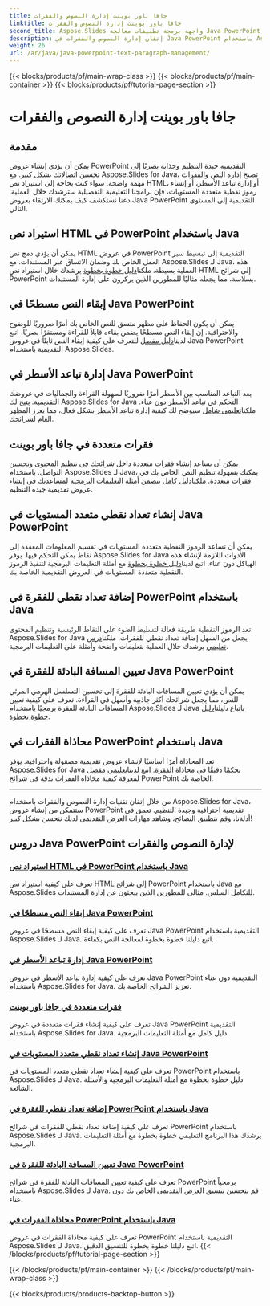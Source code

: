 ```yaml
---
title: جافا باور بوينت إدارة النصوص والفقرات
linktitle: جافا باور بوينت إدارة النصوص والفقرات
second_title: Aspose.Slides واجهة برمجة تطبيقات معالجة Java PowerPoint
description: إتقان إدارة النصوص والفقرات في Java PowerPoint باستخدام Aspose.Slides. تعلم كيفية استيراد نص HTML وإدارة تباعد الأسطر وإنشاء التعداد النقطي ومحاذاة الفقرات.
weight: 26
url: /ar/java/java-powerpoint-text-paragraph-management/
---
```


{{< blocks/products/pf/main-wrap-class >}}
{{< blocks/products/pf/main-container >}}
{{< blocks/products/pf/tutorial-page-section >}}

# جافا باور بوينت إدارة النصوص والفقرات

## مقدمة

يمكن أن يؤدي إنشاء عروض PowerPoint التقديمية جيدة التنظيم وجذابة بصريًا إلى تحسين اتصالاتك بشكل كبير. مع Aspose.Slides for Java، تصبح إدارة النص والفقرات مهمة واضحة. سواء كنت بحاجة إلى استيراد نص HTML، أو إدارة تباعد الأسطر، أو إنشاء رموز نقطية متعددة المستويات، فإن برامجنا التعليمية التفصيلية سترشدك خلال العملية. دعنا نستكشف كيف يمكنك الارتقاء بعروض Java PowerPoint التقديمية إلى المستوى التالي.

## استيراد نص HTML في PowerPoint باستخدام Java
 يمكن أن يؤدي دمج نص HTML في عروض PowerPoint التقديمية إلى تبسيط سير العمل الخاص بك وضمان الاتساق عبر المستندات. مع Aspose.Slides لـ Java، هذه العملية بسيطة. ملكنا[دليل خطوة بخطوة](./import-html-text-powerpoint-java/) يرشدك خلال استيراد نص HTML إلى شرائح PowerPoint بسلاسة، مما يجعله مثاليًا للمطورين الذين يركزون على إدارة المستندات.

## إبقاء النص مسطحًا في Java PowerPoint
يمكن أن يكون الحفاظ على مظهر متسق للنص الخاص بك أمرًا ضروريًا للوضوح والاحترافية. إن إبقاء النص مسطحًا يضمن بقاءه قابلاً للقراءة ومستقرًا بصريًا. اتبع لدينا[دليل مفصل](./keep-text-flat-java-powerpoint/) للتعرف على كيفية إبقاء النص ثابتًا في عروض Java PowerPoint التقديمية باستخدام Aspose.Slides.

## إدارة تباعد الأسطر في Java PowerPoint
 يعد التباعد المناسب بين الأسطر أمرًا ضروريًا لسهولة القراءة والجماليات في عروضك التقديمية. يتيح لك Aspose.Slides for Java التحكم في تباعد الأسطر دون عناء. ملكنا[تعليمي شامل](./manage-line-spacing-java-powerpoint/) سيوضح لك كيفية إدارة تباعد الأسطر بشكل فعال، مما يعزز المظهر العام لشرائحك.

## فقرات متعددة في جافا باور بوينت
 يمكن أن يساعد إنشاء فقرات متعددة داخل شرائحك في تنظيم المحتوى وتحسين التواصل. باستخدام Aspose.Slides لـ Java، يمكنك بسهولة تنظيم النص الخاص بك في فقرات متعددة. ملكنا[دليل كامل](./multiple-paragraphs-java-powerpoint/) يتضمن أمثلة التعليمات البرمجية لمساعدتك في إنشاء عروض تقديمية جيدة التنظيم.

## إنشاء تعداد نقطي متعدد المستويات في Java PowerPoint
يمكن أن تساعد الرموز النقطية متعددة المستويات في تقسيم المعلومات المعقدة إلى نقاط يمكن التحكم فيها. يوفر Aspose.Slides for Java الأدوات اللازمة لإنشاء هذه الهياكل دون عناء. اتبع لدينا[دليل خطوة بخطوة](./create-multilevel-bullets-java-powerpoint/) مع أمثلة التعليمات البرمجية لتنفيذ الرموز النقطية متعددة المستويات في العروض التقديمية الخاصة بك.

## إضافة تعداد نقطي للفقرة في PowerPoint باستخدام Java
 تعد الرموز النقطية طريقة فعالة لتسليط الضوء على النقاط الرئيسية وتنظيم المحتوى. Aspose.Slides for Java يجعل من السهل إضافة تعداد نقطي للفقرات. ملكنا[درس تعليمي](./add-paragraph-bullets-powerpoint-java/) يرشدك خلال العملية بتعليمات واضحة وأمثلة على التعليمات البرمجية.

## تعيين المسافة البادئة للفقرة في Java PowerPoint
 يمكن أن يؤدي تعيين المسافات البادئة للفقرة إلى تحسين التسلسل الهرمي المرئي للنص، مما يجعل شرائحك أكثر جاذبية وأسهل في القراءة. تعرف على كيفية تعيين المسافات البادئة للفقرة برمجيًا باستخدام Aspose.Slides لـ Java باتباع دليلنا[دليل خطوة بخطوة](./set-paragraph-indent-java-powerpoint/).

## محاذاة الفقرات في PowerPoint باستخدام Java
تعد المحاذاة أمرًا أساسيًا لإنشاء عروض تقديمية مصقولة واحترافية. يوفر Aspose.Slides for Java تحكمًا دقيقًا في محاذاة الفقرة. اتبع لدينا[تعليمي مفصل](./align-paragraphs-powerpoint-java/) لمعرفة كيفية محاذاة الفقرات بدقة في شرائح PowerPoint الخاصة بك.

---

من خلال إتقان تقنيات إدارة النصوص والفقرات باستخدام Aspose.Slides for Java، ستتمكن من إنشاء عروض PowerPoint تقديمية احترافية وجيدة التنظيم. تعمق في أدلةنا، وقم بتطبيق النصائح، وشاهد مهارات العرض التقديمي لديك تتحسن بشكل كبير!
## دروس Java PowerPoint لإدارة النصوص والفقرات
### [استيراد نص HTML في PowerPoint باستخدام Java](./import-html-text-powerpoint-java/)
تعرف على كيفية استيراد نص HTML إلى شرائح PowerPoint باستخدام Java مع Aspose.Slides للتكامل السلس. مثالي للمطورين الذين يبحثون عن إدارة المستندات.
### [إبقاء النص مسطحًا في Java PowerPoint](./keep-text-flat-java-powerpoint/)
تعرف على كيفية إبقاء النص مسطحًا في عروض Java PowerPoint التقديمية باستخدام Aspose.Slides لـ Java. اتبع دليلنا خطوة بخطوة لمعالجة النص بكفاءة.
### [إدارة تباعد الأسطر في Java PowerPoint](./manage-line-spacing-java-powerpoint/)
تعرف على كيفية إدارة تباعد الأسطر في عروض Java PowerPoint التقديمية دون عناء باستخدام Aspose.Slides for Java. تعزيز الشرائح الخاصة بك.
### [فقرات متعددة في جافا باور بوينت](./multiple-paragraphs-java-powerpoint/)
تعرف على كيفية إنشاء فقرات متعددة في عروض Java PowerPoint التقديمية باستخدام Aspose.Slides for Java. دليل كامل مع أمثلة التعليمات البرمجية.
### [إنشاء تعداد نقطي متعدد المستويات في Java PowerPoint](./create-multilevel-bullets-java-powerpoint/)
تعرف على كيفية إنشاء تعداد نقطي متعدد المستويات في PowerPoint باستخدام Aspose.Slides لـ Java. دليل خطوة بخطوة مع أمثلة التعليمات البرمجية والأسئلة الشائعة.
### [إضافة تعداد نقطي للفقرة في PowerPoint باستخدام Java](./add-paragraph-bullets-powerpoint-java/)
تعرف على كيفية إضافة تعداد نقطي للفقرات في شرائح PowerPoint باستخدام Aspose.Slides لـ Java. يرشدك هذا البرنامج التعليمي خطوة بخطوة مع أمثلة التعليمات البرمجية.
### [تعيين المسافة البادئة للفقرة في Java PowerPoint](./set-paragraph-indent-java-powerpoint/)
تعرف على كيفية تعيين المسافات البادئة للفقرة في شرائح PowerPoint برمجياً باستخدام Aspose.Slides لـ Java. قم بتحسين تنسيق العرض التقديمي الخاص بك دون عناء.
### [محاذاة الفقرات في PowerPoint باستخدام Java](./align-paragraphs-powerpoint-java/)
تعرف على كيفية محاذاة الفقرات في عروض PowerPoint التقديمية باستخدام Aspose.Slides لـ Java. اتبع دليلنا خطوة بخطوة للتنسيق الدقيق.
{{< /blocks/products/pf/tutorial-page-section >}}

{{< /blocks/products/pf/main-container >}}
{{< /blocks/products/pf/main-wrap-class >}}

{{< blocks/products/products-backtop-button >}}
